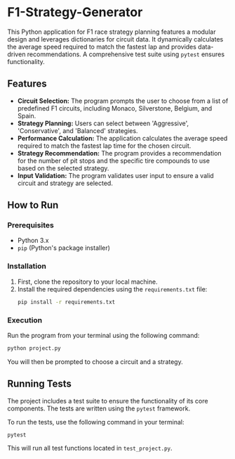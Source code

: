 # F1-Strategy-Generator
This Python application for F1 race strategy planning features a modular design and leverages dictionaries for circuit data. It dynamically calculates the average speed required to match the fastest lap and provides data-driven recommendations. A comprehensive test suite using `pytest` ensures functionality.
## Features

  * **Circuit Selection:** The program prompts the user to choose from a list of predefined F1 circuits, including Monaco, Silverstone, Belgium, and Spain.
  * **Strategy Planning:** Users can select between 'Aggressive', 'Conservative', and 'Balanced' strategies.
  * **Performance Calculation:** The application calculates the average speed required to match the fastest lap time for the chosen circuit.
  * **Strategy Recommendation:** The program provides a recommendation for the number of pit stops and the specific tire compounds to use based on the selected strategy.
  * **Input Validation:** The program validates user input to ensure a valid circuit and strategy are selected.

## How to Run

### Prerequisites

  * Python 3.x
  * `pip` (Python's package installer)

### Installation

1.  First, clone the repository to your local machine.
2.  Install the required dependencies using the `requirements.txt` file:
    ```bash
    pip install -r requirements.txt
    ```

### Execution

Run the program from your terminal using the following command:

```bash
python project.py
```

You will then be prompted to choose a circuit and a strategy.

## Running Tests

The project includes a test suite to ensure the functionality of its core components. The tests are written using the `pytest` framework.

To run the tests, use the following command in your terminal:

```bash
pytest
```

This will run all test functions located in `test_project.py`.
